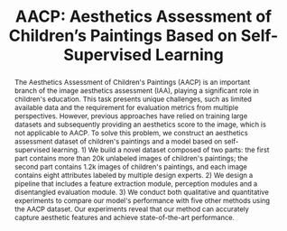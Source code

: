 ---
title: "AACP: Aesthetics Assessment of Children’s Paintings Based on Self-Supervised Learning"
authors:
  - "Shiqi Jiang"
  - "Ning Li"
  - "Chen Shi"
  - "Liping Guo"
  - "Changbo Wang"
  - "Chenhui Li"
image: 2024_aaai_aacp.jpg
venue: "38th AAAI Conference on Artificial Intelligence, AAAI 2024 (CCF A)"
paper: https://ojs.aaai.org/index.php/AAAI/article/view/28030/28072
video: 
code: 
website:
tag:
  - AI4ArtDesign
abstract: "The Aesthetics Assessment of Children's Paintings (AACP) is an important branch of the image aesthetics assessment (IAA), playing a significant role in children's education. This task presents unique challenges, such as limited available data and the requirement for evaluation metrics from multiple perspectives. However, previous approaches have relied on training large datasets and subsequently providing an aesthetics score to the image, which is not applicable to AACP. To solve this problem, we construct an aesthetics assessment dataset of children's paintings and a model based on self-supervised learning. 1) We build a novel dataset composed of two parts: the first part contains more than 20k unlabeled images of children's paintings; the second part contains 1.2k images of children's paintings, and each image contains eight attributes labeled by multiple design experts. 2) We design a pipeline that includes a feature extraction module, perception modules and a disentangled evaluation module. 3) We conduct both qualitative and quantitative experiments to compare our model's performance with five other methods using the AACP dataset. Our experiments reveal that our method can accurately capture aesthetic features and achieve state-of-the-art performance."
---